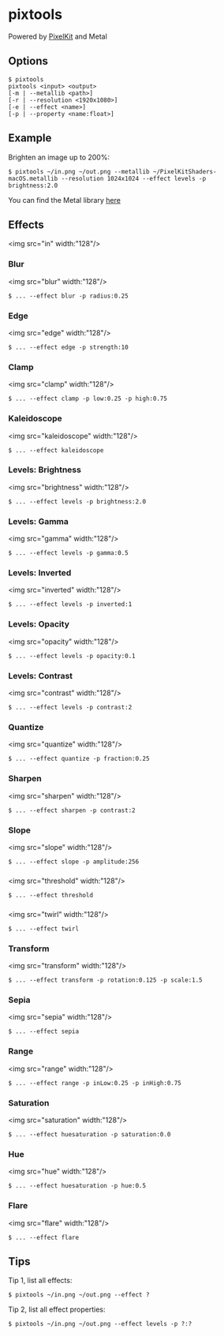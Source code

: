 # pixtools

Powered by [PixelKit](https://github.com/hexagons/pixelkit) and Metal

## Options

~~~~
$ pixtools
pixtools <input> <output>
[-m | --metallib <path>]
[-r | --resolution <1920x1080>]
[-e | --effect <name>]
[-p | --property <name:float>]
~~~~


## Example

Brighten an image up to 200%:

~~~~
$ pixtools ~/in.png ~/out.png --metallib ~/PixelKitShaders-macOS.metallib --resolution 1024x1024 --effect levels -p brightness:2.0
~~~~

You can find the Metal library [here](https://github.com/hexagons/PixelKit/tree/master/Resources/Metal%20Libs)


## Effects
<img src="in" width:"128"/>

### Blur
<img src="blur" width:"128"/>
~~~~
$ ... --effect blur -p radius:0.25
~~~~

### Edge
<img src="edge" width:"128"/>
~~~~
$ ... --effect edge -p strength:10
~~~~

### Clamp
<img src="clamp" width:"128"/>
~~~~
$ ... --effect clamp -p low:0.25 -p high:0.75
~~~~

### Kaleidoscope
<img src="kaleidoscope" width:"128"/>
~~~~
$ ... --effect kaleidoscope
~~~~

### Levels: Brightness
<img src="brightness" width:"128"/>
~~~~
$ ... --effect levels -p brightness:2.0
~~~~

### Levels: Gamma
<img src="gamma" width:"128"/>
~~~~
$ ... --effect levels -p gamma:0.5
~~~~

### Levels: Inverted
<img src="inverted" width:"128"/>
~~~~
$ ... --effect levels -p inverted:1
~~~~

### Levels: Opacity 
<img src="opacity" width:"128"/>
~~~~
$ ... --effect levels -p opacity:0.1
~~~~


### Levels: Contrast
<img src="contrast" width:"128"/>
~~~~
$ ... --effect levels -p contrast:2
~~~~

### Quantize
<img src="quantize" width:"128"/>
~~~~
$ ... --effect quantize -p fraction:0.25
~~~~

### Sharpen
<img src="sharpen" width:"128"/>
~~~~
$ ... --effect sharpen -p contrast:2
~~~~

### Slope
<img src="slope" width:"128"/>
~~~~
$ ... --effect slope -p amplitude:256
~~~~

### 
<img src="threshold" width:"128"/>
~~~~
$ ... --effect threshold
~~~~

### 
<img src="twirl" width:"128"/>
~~~~
$ ... --effect twirl
~~~~

### Transform
<img src="transform" width:"128"/>
~~~~
$ ... --effect transform -p rotation:0.125 -p scale:1.5
~~~~

### Sepia
<img src="sepia" width:"128"/>
~~~~
$ ... --effect sepia
~~~~

### Range
<img src="range" width:"128"/>
~~~~
$ ... --effect range -p inLow:0.25 -p inHigh:0.75
~~~~

### Saturation
<img src="saturation" width:"128"/>
~~~~
$ ... --effect huesaturation -p saturation:0.0
~~~~

### Hue
<img src="hue" width:"128"/>
~~~~
$ ... --effect huesaturation -p hue:0.5
~~~~

### Flare
<img src="flare" width:"128"/>
~~~~
$ ... --effect flare
~~~~


## Tips

Tip 1, list all effects: 
~~~~
$ pixtools ~/in.png ~/out.png --effect ?
~~~~

Tip 2, list all effect properties:
~~~~
$ pixtools ~/in.png ~/out.png --effect levels -p ?:?
~~~~

